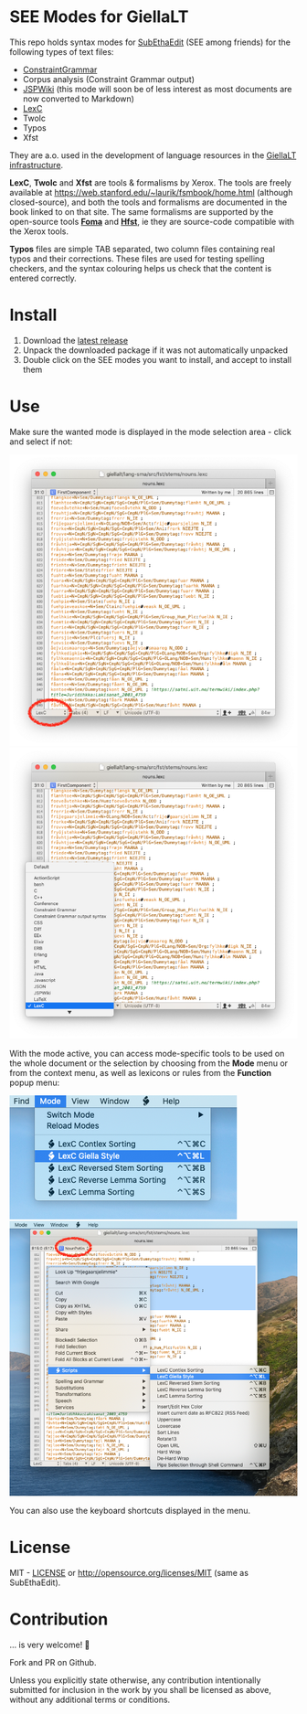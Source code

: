 # SEE Modes for GiellaLT

This repo holds syntax modes for [SubEthaEdit](https://subethaedit.net) (SEE among friends) for the following types of text files:

* [ConstraintGrammar](https://visl.sdu.dk/cg3.html)
* Corpus analysis (Constraint Grammar output)
* [JSPWiki](https://jspwiki-wiki.apache.org/Wiki.jsp?page=TextFormattingRules) (this mode will
  soon be of less interest as most documents are now converted to Markdown)
* [LexC](https://fomafst.github.io/morphtut.html)
* Twolc
* Typos
* Xfst

They are a.o. used in the development of language resources in the [GiellaLT infrastructure](https://github.com/giellalt).

**LexC**, **Twolc** and **Xfst** are tools & formalisms by Xerox. The tools are freely available at <https://web.stanford.edu/~laurik/fsmbook/home.html> (although closed-source), and both the tools and formalisms are documented in the book linked to on that site. The same formalisms are supported by the open-source tools [**Foma**](https://fomafst.github.io) and [**Hfst**](https://hfst.github.io), ie they are source-code compatible with the Xerox tools.

**Typos** files are simple TAB separated, two column files containing real typos and their corrections. These files are used for testing spelling checkers, and the syntax colouring helps us check that the content is entered correctly.

# Install

1. Download the [latest release](https://github.com/divvun/see-modes/releases)
1. Unpack the downloaded package if it was not automatically unpacked
1. Double click on the SEE modes you want to install, and accept to install them

# Use

Make sure the wanted mode is displayed in the mode selection area - click and select if not:

![SEE Mode Selection area](images/SEE-mode-selection-area.png)
![SEE Mode Selection     ](images/SEE-mode-selection.png)

With the mode active, you can access mode-specific tools to be used on the whole document or the selection by choosing from the **Mode** menu or from the context menu, as well as lexicons or rules from the **Function** popup menu:

![SEE Mode Menu          ](images/SEE-mode-menu.png)
![SEE Context Menu       ](images/SEE-context-menu.png)

You can also use the keyboard shortcuts displayed in the menu.

# License

MIT - [LICENSE](LICENSE) or <http://opensource.org/licenses/MIT> (same as SubEthaEdit).

# Contribution

… is very welcome! 🙂

Fork and PR on Github.

Unless you explicitly state otherwise, any contribution intentionally submitted for inclusion in the work by you shall be licensed as above, without any additional terms or conditions.
